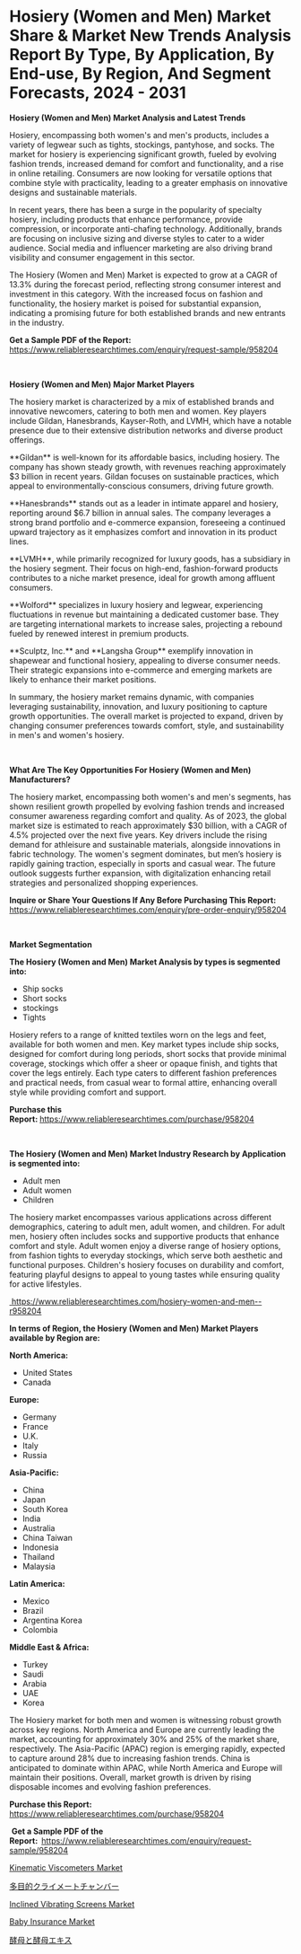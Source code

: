 <p><h1>Hosiery (Women and Men) Market Share & Market New Trends Analysis Report By Type, By Application, By End-use, By Region, And Segment Forecasts, 2024 - 2031</h1></p><p><strong>Hosiery (Women and Men) Market Analysis and Latest Trends</strong></p>
<p><p>Hosiery, encompassing both women's and men's products, includes a variety of legwear such as tights, stockings, pantyhose, and socks. The market for hosiery is experiencing significant growth, fueled by evolving fashion trends, increased demand for comfort and functionality, and a rise in online retailing. Consumers are now looking for versatile options that combine style with practicality, leading to a greater emphasis on innovative designs and sustainable materials.</p><p>In recent years, there has been a surge in the popularity of specialty hosiery, including products that enhance performance, provide compression, or incorporate anti-chafing technology. Additionally, brands are focusing on inclusive sizing and diverse styles to cater to a wider audience. Social media and influencer marketing are also driving brand visibility and consumer engagement in this sector.</p><p>The Hosiery (Women and Men) Market is expected to grow at a CAGR of 13.3% during the forecast period, reflecting strong consumer interest and investment in this category. With the increased focus on fashion and functionality, the hosiery market is poised for substantial expansion, indicating a promising future for both established brands and new entrants in the industry.</p></p>
<p><strong>Get a Sample PDF of the Report:&nbsp;</strong> <a href="https://www.reliableresearchtimes.com/enquiry/request-sample/958204">https://www.reliableresearchtimes.com/enquiry/request-sample/958204</a></p>
<p>&nbsp;</p>
<p><strong>Hosiery (Women and Men) Major Market Players</strong></p>
<p><p>The hosiery market is characterized by a mix of established brands and innovative newcomers, catering to both men and women. Key players include Gildan, Hanesbrands, Kayser-Roth, and LVMH, which have a notable presence due to their extensive distribution networks and diverse product offerings.</p><p>**Gildan** is well-known for its affordable basics, including hosiery. The company has shown steady growth, with revenues reaching approximately $3 billion in recent years. Gildan focuses on sustainable practices, which appeal to environmentally-conscious consumers, driving future growth.</p><p>**Hanesbrands** stands out as a leader in intimate apparel and hosiery, reporting around $6.7 billion in annual sales. The company leverages a strong brand portfolio and e-commerce expansion, foreseeing a continued upward trajectory as it emphasizes comfort and innovation in its product lines.</p><p>**LVMH**, while primarily recognized for luxury goods, has a subsidiary in the hosiery segment. Their focus on high-end, fashion-forward products contributes to a niche market presence, ideal for growth among affluent consumers.</p><p>**Wolford** specializes in luxury hosiery and legwear, experiencing fluctuations in revenue but maintaining a dedicated customer base. They are targeting international markets to increase sales, projecting a rebound fueled by renewed interest in premium products.</p><p>**Sculptz, Inc.** and **Langsha Group** exemplify innovation in shapewear and functional hosiery, appealing to diverse consumer needs. Their strategic expansions into e-commerce and emerging markets are likely to enhance their market positions.</p><p>In summary, the hosiery market remains dynamic, with companies leveraging sustainability, innovation, and luxury positioning to capture growth opportunities. The overall market is projected to expand, driven by changing consumer preferences towards comfort, style, and sustainability in men's and women's hosiery.</p></p>
<p>&nbsp;</p>
<p><strong>What Are The Key Opportunities For Hosiery (Women and Men) Manufacturers?</strong></p>
<p><p>The hosiery market, encompassing both women's and men's segments, has shown resilient growth propelled by evolving fashion trends and increased consumer awareness regarding comfort and quality. As of 2023, the global market size is estimated to reach approximately $30 billion, with a CAGR of 4.5% projected over the next five years. Key drivers include the rising demand for athleisure and sustainable materials, alongside innovations in fabric technology. The women's segment dominates, but men’s hosiery is rapidly gaining traction, especially in sports and casual wear. The future outlook suggests further expansion, with digitalization enhancing retail strategies and personalized shopping experiences.</p></p>
<p><strong>Inquire or Share Your Questions If Any Before Purchasing This Report:</strong> <a href="https://www.reliableresearchtimes.com/enquiry/pre-order-enquiry/958204">https://www.reliableresearchtimes.com/enquiry/pre-order-enquiry/958204</a></p>
<p>&nbsp;</p>
<p><strong>Market Segmentation</strong></p>
<p><strong>The Hosiery (Women and Men) Market Analysis by types is segmented into:</strong></p>
<p><ul><li>Ship socks</li><li>Short socks</li><li>stockings</li><li>Tights</li></ul></p>
<p><p>Hosiery refers to a range of knitted textiles worn on the legs and feet, available for both women and men. Key market types include ship socks, designed for comfort during long periods, short socks that provide minimal coverage, stockings which offer a sheer or opaque finish, and tights that cover the legs entirely. Each type caters to different fashion preferences and practical needs, from casual wear to formal attire, enhancing overall style while providing comfort and support.</p></p>
<p><strong>Purchase this Report:&nbsp;</strong><a href="https://www.reliableresearchtimes.com/purchase/958204">https://www.reliableresearchtimes.com/purchase/958204</a></p>
<p>&nbsp;</p>
<p><strong>The Hosiery (Women and Men) Market Industry Research by Application is segmented into:</strong></p>
<p><ul><li>Adult men</li><li>Adult women</li><li>Children</li></ul></p>
<p><p>The hosiery market encompasses various applications across different demographics, catering to adult men, adult women, and children. For adult men, hosiery often includes socks and supportive products that enhance comfort and style. Adult women enjoy a diverse range of hosiery options, from fashion tights to everyday stockings, which serve both aesthetic and functional purposes. Children's hosiery focuses on durability and comfort, featuring playful designs to appeal to young tastes while ensuring quality for active lifestyles.</p></p>
<p><a href="https://www.reliableresearchtimes.com/hosiery-women-and-men--r958204">&nbsp;https://www.reliableresearchtimes.com/hosiery-women-and-men--r958204</a></p>
<p><strong>In terms of Region, the Hosiery (Women and Men) Market Players available by Region are:</strong></p>
<p>
    <p> <strong> North America: </strong>
        <ul>
            <li>United States</li>
            <li>Canada</li>
        </ul>
        </p> 
    <p> <strong> Europe: </strong>
        <ul>
            <li>Germany</li>
            <li>France</li>
            <li>U.K.</li>
            <li>Italy</li>
            <li>Russia</li>
        </ul>
        </p> 
    <p> <strong> Asia-Pacific: </strong>
        <ul>
            <li>China</li>
            <li>Japan</li>
            <li>South Korea</li>
            <li>India</li>
            <li>Australia</li>
            <li>China Taiwan</li>
            <li>Indonesia</li>
            <li>Thailand</li>
            <li>Malaysia</li>
        </ul>
        </p> 
    <p> <strong> Latin America: </strong>
        <ul>
            <li>Mexico</li>
            <li>Brazil</li>
            <li>Argentina Korea</li>
            <li>Colombia</li>
        </ul>
        </p> 
    <p> <strong> Middle East & Africa: </strong>
        <ul>
            <li>Turkey</li>
            <li>Saudi</li>
            <li>Arabia</li>
            <li>UAE</li>
            <li>Korea</li>
        </ul>
    </p>
    </p>
<p><p>The Hosiery market for both men and women is witnessing robust growth across key regions. North America and Europe are currently leading the market, accounting for approximately 30% and 25% of the market share, respectively. The Asia-Pacific (APAC) region is emerging rapidly, expected to capture around 28% due to increasing fashion trends. China is anticipated to dominate within APAC, while North America and Europe will maintain their positions. Overall, market growth is driven by rising disposable incomes and evolving fashion preferences.</p></p>
<p><strong>Purchase this Report: </strong><a href="https://www.reliableresearchtimes.com/purchase/958204">https://www.reliableresearchtimes.com/purchase/958204</a></p>
<p>&nbsp;<strong>Get a Sample PDF of the Report:&nbsp;&nbsp;</strong><a href="https://www.reliableresearchtimes.com/enquiry/request-sample/958204">https://www.reliableresearchtimes.com/enquiry/request-sample/958204</a></p>
<p><strong></strong></p>
<p><p><a href="https://medium.com/@yankeeegox_3026/the-comprehensive-kinematic-viscometers-market-research-report-is-essential-for-understanding-05832575d234">Kinematic Viscometers Market</a></p><p><a href="https://medium.com/@janrona788520/versatile-climate-chambers-market-%E3%81%AF-%E3%82%B3%E3%82%B9%E3%83%88%E7%AE%A1%E7%90%86%E3%81%A8%E5%8A%B9%E7%8E%87%E5%90%91%E4%B8%8A%E3%82%92%E5%84%AA%E5%85%88%E3%81%97%E3%81%BE%E3%81%99-%E3%81%95%E3%82%89%E3%81%AB-%E5%A0%B1%E5%91%8A%E6%9B%B8%E3%81%AF%E5%B8%82%E5%A0%B4%E3%81%AE%E9%9C%80%E8%A6%81%E9%9D%A2%E3%81%A8%E4%BE%9B%E7%B5%A6%E9%9D%A2%E3%81%AE%E4%B8%A1%E6%96%B9%E3%82%92%E3%82%AB%E3%83%90%E3%83%BC%E3%81%97%E3%81%A6%E3%81%84%E3%81%BE%E3%81%99-versatile-4d98d91c8c20?postPublishedType=initial">多目的クライメートチャンバー</a></p><p><a href="https://medium.com/@yankeeegox_3026/the-comprehensive-inclined-vibrating-screens-market-research-report-is-essential-for-e0b473626aa0">Inclined Vibrating Screens Market</a></p><p><a href="https://issuu.com/reportprime-2/docs/baby-insurance-market-size-2030.ppt_abc85749e2aff5">Baby Insurance Market</a></p><p><a href="https://medium.com/@janrona788520/yeast-yeast-extract-market-%E3%81%AE%E3%82%B0%E3%83%AD%E3%83%BC%E3%83%90%E3%83%AB%E5%B8%82%E5%A0%B4%E6%A6%82%E8%A6%81%E3%81%AF-%E4%B8%96%E7%95%8C%E3%81%8A%E3%82%88%E3%81%B3%E4%B8%BB%E8%A6%81%E5%B8%82%E5%A0%B4%E3%81%AB%E3%81%8A%E3%81%91%E3%82%8B%E6%A5%AD%E7%95%8C%E3%81%AB%E5%BD%B1%E9%9F%BF%E3%82%92%E4%B8%8E%E3%81%88%E3%82%8B%E4%B8%BB%E8%A6%81%E3%81%AA%E3%83%88%E3%83%AC%E3%83%B3%E3%83%89%E3%81%AB%E3%81%A4%E3%81%84%E3%81%A6-%E7%8B%AC%E8%87%AA%E3%81%AE%E8%A6%96%E7%82%B9%E3%82%92%E6%8F%90%E4%BE%9B%E3%81%97%E3%81%BE%E3%81%99-e931a2e15ca0?postPublishedType=initial">酵母と酵母エキス</a></p></p>